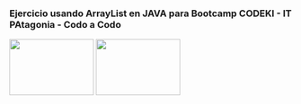 ### Ejercicio usando ArrayList en JAVA para Bootcamp CODEKI - IT PAtagonia - Codo a Codo
<img width=150 height= 100 src="https://github.com/Pedro410Ar/Codeki_1sem/blob/master/isologo-codeki.png"/> 
<img width=150 height= 100 src="https://github.com/Pedro410Ar/Codeki_1sem/blob/master/logo%20IT%20patagonia.jfif"/> 
